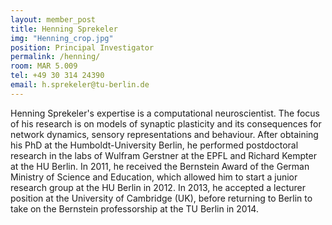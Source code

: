 ```yaml
---
layout: member_post
title: Henning Sprekeler
img: "Henning_crop.jpg"
position: Principal Investigator
permalink: /henning/
room: MAR 5.009
tel: +49 30 314 24390
email: h.sprekeler@tu-berlin.de
---
```

Henning Sprekeler's expertise is a computational neuroscientist. The focus of his research is on models of synaptic plasticity and its consequences for network dynamics, sensory representations and behaviour. After obtaining his PhD at the Humboldt-University Berlin, he performed postdoctoral research in the labs of Wulfram Gerstner at the EPFL and Richard Kempter at the HU Berlin. In 2011, he received the Bernstein Award of the German Ministry of Science and Education, which allowed him to start a junior research group at the HU Berlin in 2012. In 2013, he accepted a lecturer position at the University of Cambridge (UK), before returning to Berlin to take on the Bernstein professorship at the TU Berlin in 2014.
